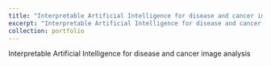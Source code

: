 ```yaml
---
title: "Interpretable Artificial Intelligence for disease and cancer image analysis"
excerpt: "Interpretable Artificial Intelligence for disease and cancer image analysis<br/><img src='/images/research4x.png'>"
collection: portfolio
---
```


Interpretable Artificial Intelligence for disease and cancer image analysis
